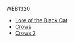 WEB1320

<ul>
    <li> <a href="intro_to_html/index.html" target="_blank">Lore of the Black Cat</a></li>
    <li> <a href="html5_intro_css/index.html" target="_blank">Crows</a></li>
    <li> <a href="html5_css_2" target="_blank">Crows 2</a></li>
<ul>